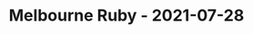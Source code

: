 ---
layout: post
title: Melbourne Ruby - 2021-07-28
datetime: '2021-07-28T04:00:00-04:00'
name: Melbourne Ruby
external_url: https://www.meetup.com/Ruby-On-Rails-Oceania-Melbourne/events/268079363/
online_event: true
year_month: 2021-07
---